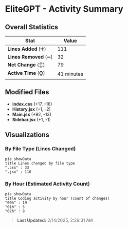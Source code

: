 # EliteGPT - Activity Summary 

## Overall Statistics

| Stat                   | Value                                                             |
| ---------------------- | ----------------------------------------------------------------- |
| **Lines Added** (➕)   | 111                                          |
| **Lines Removed** (➖) | 32                                        |
| **Net Change** (↕)    | 79                |
| **Active Time** (⌚)   | 41 minutes |


## Modified Files
- **index.css** (+17, -16)
- **History.jsx** (+1, -2)
- **Main.jsx** (+92, -13)
- **Sidebar.jsx** (+1, -1)

## Visualizations

### By File Type (Lines Changed)

```mermaid
pie showData
title Lines changed by file type
".css" : 33
".jsx" : 110
```

### By Hour (Estimated Activity Count)

```mermaid
pie showData
title Coding activity by hour (count of changes)
"00h" : 19
"01h" : 5
"02h" : 8
```


> **Last Updated:** 2/14/2025, 2:26:31 AM